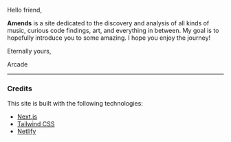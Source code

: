 Hello friend,

**Amends** is a site dedicated to the discovery and analysis of all kinds of music, curious code findings, art, and everything in between. My goal is to hopefully introduce you to some amazing. I hope you enjoy the journey!


Eternally yours,

Arcade


<hr/>

### Credits
This site is built with the following technologies:

* [Next.js](https://nextjs.org)
* [Tailwind CSS](https://tailwindcss.com)
* [Netlify](https://netlify.com)